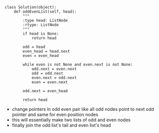 ```
class Solution(object):
    def oddEvenList(self, head):
        """
        :type head: ListNode
        :rtype: ListNode
        """
        if head is None:
            return head 
            
        odd = head
        even_head = head.next
        even = even_head

        while even is not None and even.next is not None:
            odd.next = even.next
            odd = odd.next
            even.next = odd.next
            even = even.next
        
        odd.next = even_head

        return head
```

- change pointers in odd even pair like all odd nodes point to next odd pointer and same for even position nodes
- this will essentially make two lists of odd and even nodes
- finally join the odd list's tail and even list's head 

  
